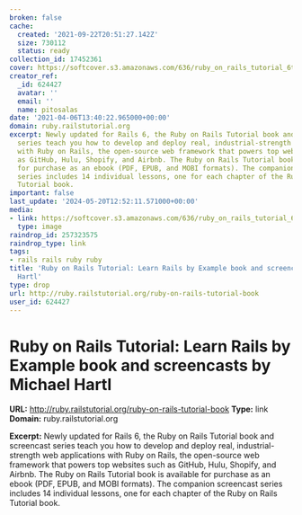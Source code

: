 ```yaml
---
broken: false
cache:
  created: '2021-09-22T20:51:27.142Z'
  size: 730112
  status: ready
collection_id: 17452361
cover: https://softcover.s3.amazonaws.com/636/ruby_on_rails_tutorial_6th_edition/images/cover-web.png
creator_ref:
  _id: 624427
  avatar: ''
  email: ''
  name: pitosalas
date: '2021-04-06T13:40:22.965000+00:00'
domain: ruby.railstutorial.org
excerpt: Newly updated for Rails 6, the Ruby on Rails Tutorial book and screencast
  series teach you how to develop and deploy real, industrial-strength web applications
  with Ruby on Rails, the open-source web framework that powers top websites such
  as GitHub, Hulu, Shopify, and Airbnb. The Ruby on Rails Tutorial book is available
  for purchase as an ebook (PDF, EPUB, and MOBI formats). The companion screencast
  series includes 14 individual lessons, one for each chapter of the Ruby on Rails
  Tutorial book.
important: false
last_update: '2024-05-20T12:52:11.571000+00:00'
media:
- link: https://softcover.s3.amazonaws.com/636/ruby_on_rails_tutorial_6th_edition/images/cover-web.png
  type: image
raindrop_id: 257323575
raindrop_type: link
tags:
- rails rails ruby ruby
title: 'Ruby on Rails Tutorial: Learn Rails by Example book and screencasts by Michael
  Hartl'
type: drop
url: http://ruby.railstutorial.org/ruby-on-rails-tutorial-book
user_id: 624427
---
```


# Ruby on Rails Tutorial: Learn Rails by Example book and screencasts by Michael Hartl

**URL:** http://ruby.railstutorial.org/ruby-on-rails-tutorial-book
**Type:** link
**Domain:** ruby.railstutorial.org

**Excerpt:** Newly updated for Rails 6, the Ruby on Rails Tutorial book and screencast series teach you how to develop and deploy real, industrial-strength web applications with Ruby on Rails, the open-source web framework that powers top websites such as GitHub, Hulu, Shopify, and Airbnb. The Ruby on Rails Tutorial book is available for purchase as an ebook (PDF, EPUB, and MOBI formats). The companion screencast series includes 14 individual lessons, one for each chapter of the Ruby on Rails Tutorial book.
